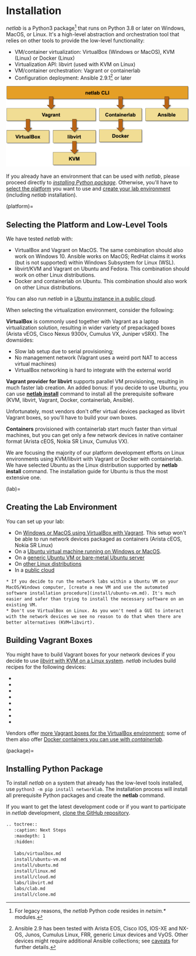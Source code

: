# Installation

*netlab* is a Python3 package[^NSL] that runs on Python 3.8 or later on Windows, MacOS, or Linux. It's a high-level abstraction and orchestration tool that relies on other tools to provide the low-level functionality:

[^NSL]: For legacy reasons, the *netlab* Python code resides in *netsim.\** modules.

* VM/container virtualization: VirtualBox (Windows or MacOS), KVM (Linux) or Docker (Linux)
* Virtualization API: libvirt (used with KVM on Linux)
* VM/container orchestration: Vagrant or containerlab
* Configuration deployment: Ansible 2.9.1[^ANS] or later

[^ANS]: Ansible 2.9 has been tested with Arista EOS, Cisco IOS, IOS-XE and NX-OS, Junos, Cumulus Linux, FRR, generic Linux devices and VyOS. Other devices might require additional Ansible collections; see [caveats](caveats.md) for further details.

![High-level architecture](high-level-architecture.png)

If you already have an environment that can be used with *netlab*, please proceed directly to *[installing Python package](package)*. Otherwise, you'll have to [select the platform](platform) you want to use and [create your lab environment ](lab)(including *netlab* installation).

(platform)=
## Selecting the Platform and Low-Level Tools

We have tested *netlab* with:

* VirtualBox and Vagrant on MacOS. The same combination should also work on Windows 10. Ansible works on MacOS; RedHat claims it works (but is not supported) within Windows Subsystem for Linux (WSL).
* libvirt/KVM and Vagrant on Ubuntu and Fedora. This combination should work on other Linux distributions.
* Docker and containerlab on Ubuntu. This combination should also work on other Linux distributions.

You can also run *netlab* in a [Ubuntu instance in a public cloud](install/cloud.md).

When selecting the virtualization environment, consider the following:

**VirtualBox** is commonly used together with Vagrant as a laptop virtualization solution, resulting in wider variety of prepackaged boxes (Arista vEOS, Cisco Nexus 9300v, Cumulus VX, Juniper vSRX). The downsides: 

* Slow lab setup due to serial provisioning;
* No management network (Vagrant uses a weird port NAT to access virtual machines)
* VirtualBox networking is hard to integrate with the external world

**Vagrant provider for libvirt** supports parallel VM provisioning, resulting in much faster lab creation. An added bonus: if you decide to use Ubuntu, you can use **[netlab install](netlab/install.md)** command to install all the prerequisite software (KVM, libvirt, Vagrant, Docker, containerlab, Ansible).

Unfortunately, most vendors don't offer virtual devices packaged as libvirt Vagrant boxes, so you'll have to build your own boxes.

**Containers** provisioned with containerlab start much faster than virtual machines, but you can get only a few network devices in native container format (Arista cEOS, Nokia SR Linux, Cumulus VX).

We are focusing the majority of our platform development efforts on Linux environments using KVM/libvirt with Vagrant or Docker with containerlab. We have selected Ubuntu as the Linux distribution supported by **netlab install** command. The installation guide for Ubuntu is thus the most extensive one.

(lab)=
## Creating the Lab Environment

You can set up your lab:

* On [Windows or MacOS using VirtualBox with Vagrant](labs/virtualbox.md). This setup won't be able to run network devices packaged as containers (Arista cEOS, Nokia SR Linux)
* On a [Ubuntu virtual machine running on Windows or MacOS](install/ubuntu-vm.md).
* On a [generic Ubuntu VM or bare-metal Ubuntu server](install/ubuntu.md)
* On [other Linux distributions](install/linux.md)
* In a [public cloud](install/cloud.md)

```{tip}
* If you decide to run the network labs within a Ubuntu VM on your MacOS/Windows computer, [create a new VM and use the automated software installation procedure](install/ubuntu-vm.md). It's much easier and safer than trying to install the necessary software on an existing VM.
* Don't use VirtualBox on Linux. As you won't need a GUI to interact with the network devices we see no reason to do that when there are better alternatives (KVM+libvirt).
```

## Building Vagrant Boxes

You might have to build Vagrant boxes for your network devices if you decide to use [*libvirt* with KVM on a Linux system](labs/libvirt.md). *netlab* includes build recipes for the following devices:

* [](labs/eos.md)
* [](labs/iosv.md)
* [](labs/csr.md)
* [](labs/nxos.md)
* [](labs/dellos10.md)
* [](labs/vsrx.md)
* [](labs/routeros7.md)
* [](labs/arubacx.md)

Vendors offer [more Vagrant boxes for the VirtualBox environment](labs/virtualbox.md); some of them also offer [Docker containers you can use with *containerlab*](labs/clab.md).

(package)=
## Installing Python Package

To install *netlab* on a system that already has the low-level tools installed, use `python3 -m pip install networklab`. The installation process will install all prerequisite Python packages and create the **netlab** command.

If you want to get the latest development code or if you want to participate in *netlab* development, [clone the GitHub repository](install/clone.md).

```eval_rst
.. toctree::
   :caption: Next Steps
   :maxdepth: 1
   :hidden:

   labs/virtualbox.md
   install/ubuntu-vm.md
   install/ubuntu.md
   install/linux.md
   install/cloud.md
   labs/libvirt.md
   labs/clab.md
   install/clone.md
```
